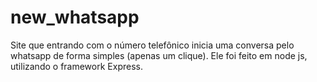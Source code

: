 # new_whatsapp

Site que entrando com o número telefônico inicia uma conversa pelo whatsapp de forma simples (apenas um clique).
Ele foi feito em node js, utilizando o framework Express.
